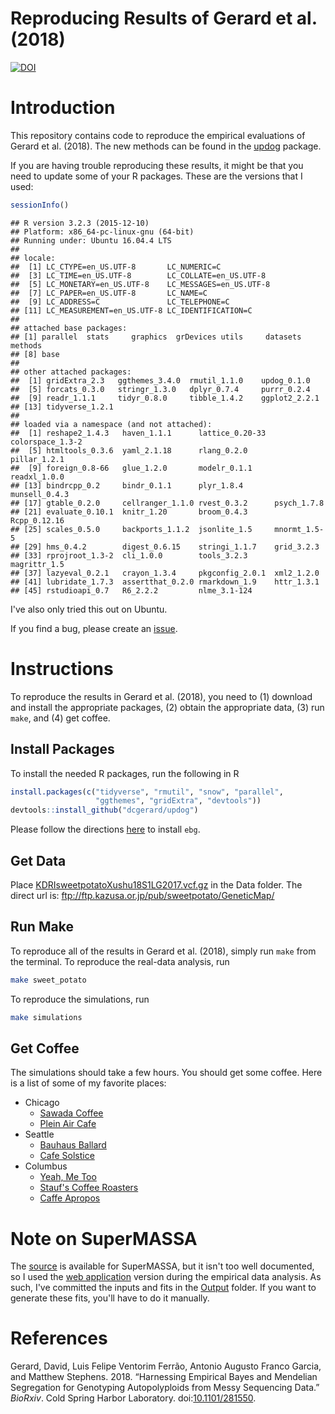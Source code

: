 Reproducing Results of Gerard et al. (2018)
================

[![DOI](https://zenodo.org/badge/94825101.svg)](https://zenodo.org/badge/latestdoi/94825101)

Introduction
============

This repository contains code to reproduce the empirical evaluations of Gerard et al. (2018). The new methods can be found in the [updog](https://github.com/dcgerard/updog) package.

If you are having trouble reproducing these results, it might be that you need to update some of your R packages. These are the versions that I used:

``` r
sessionInfo()
```

    ## R version 3.2.3 (2015-12-10)
    ## Platform: x86_64-pc-linux-gnu (64-bit)
    ## Running under: Ubuntu 16.04.4 LTS
    ## 
    ## locale:
    ##  [1] LC_CTYPE=en_US.UTF-8       LC_NUMERIC=C              
    ##  [3] LC_TIME=en_US.UTF-8        LC_COLLATE=en_US.UTF-8    
    ##  [5] LC_MONETARY=en_US.UTF-8    LC_MESSAGES=en_US.UTF-8   
    ##  [7] LC_PAPER=en_US.UTF-8       LC_NAME=C                 
    ##  [9] LC_ADDRESS=C               LC_TELEPHONE=C            
    ## [11] LC_MEASUREMENT=en_US.UTF-8 LC_IDENTIFICATION=C       
    ## 
    ## attached base packages:
    ## [1] parallel  stats     graphics  grDevices utils     datasets  methods  
    ## [8] base     
    ## 
    ## other attached packages:
    ##  [1] gridExtra_2.3   ggthemes_3.4.0  rmutil_1.1.0    updog_0.1.0    
    ##  [5] forcats_0.3.0   stringr_1.3.0   dplyr_0.7.4     purrr_0.2.4    
    ##  [9] readr_1.1.1     tidyr_0.8.0     tibble_1.4.2    ggplot2_2.2.1  
    ## [13] tidyverse_1.2.1
    ## 
    ## loaded via a namespace (and not attached):
    ##  [1] reshape2_1.4.3   haven_1.1.1      lattice_0.20-33  colorspace_1.3-2
    ##  [5] htmltools_0.3.6  yaml_2.1.18      rlang_0.2.0      pillar_1.2.1    
    ##  [9] foreign_0.8-66   glue_1.2.0       modelr_0.1.1     readxl_1.0.0    
    ## [13] bindrcpp_0.2     bindr_0.1.1      plyr_1.8.4       munsell_0.4.3   
    ## [17] gtable_0.2.0     cellranger_1.1.0 rvest_0.3.2      psych_1.7.8     
    ## [21] evaluate_0.10.1  knitr_1.20       broom_0.4.3      Rcpp_0.12.16    
    ## [25] scales_0.5.0     backports_1.1.2  jsonlite_1.5     mnormt_1.5-5    
    ## [29] hms_0.4.2        digest_0.6.15    stringi_1.1.7    grid_3.2.3      
    ## [33] rprojroot_1.3-2  cli_1.0.0        tools_3.2.3      magrittr_1.5    
    ## [37] lazyeval_0.2.1   crayon_1.3.4     pkgconfig_2.0.1  xml2_1.2.0      
    ## [41] lubridate_1.7.3  assertthat_0.2.0 rmarkdown_1.9    httr_1.3.1      
    ## [45] rstudioapi_0.7   R6_2.2.2         nlme_3.1-124

I've also only tried this out on Ubuntu.

If you find a bug, please create an [issue](https://github.com/dcgerard/reproduce_genotyping/issues).

Instructions
============

To reproduce the results in Gerard et al. (2018), you need to (1) download and install the appropriate packages, (2) obtain the appropriate data, (3) run `make`, and (4) get coffee.

Install Packages
----------------

To install the needed R packages, run the following in R

``` r
install.packages(c("tidyverse", "rmutil", "snow", "parallel", 
                   "ggthemes", "gridExtra", "devtools"))
devtools::install_github("dcgerard/updog")
```

Please follow the directions [here](https://github.com/pblischak/polyploid-genotyping/tree/master/ebg) to install `ebg`.

Get Data
--------

Place [KDRIsweetpotatoXushu18S1LG2017.vcf.gz](http://sweetpotato-garden.kazusa.or.jp/) in the Data folder. The direct url is: <ftp://ftp.kazusa.or.jp/pub/sweetpotato/GeneticMap/>

Run Make
--------

To reproduce all of the results in Gerard et al. (2018), simply run `make` from the terminal. To reproduce the real-data analysis, run

``` bash
make sweet_potato
```

To reproduce the simulations, run

``` bash
make simulations
```

Get Coffee
----------

The simulations should take a few hours. You should get some coffee. Here is a list of some of my favorite places:

-   Chicago
    -   [Sawada Coffee](https://www.yelp.com/biz/sawada-coffee-chicago)
    -   [Plein Air Cafe](https://www.yelp.com/biz/plein-air-cafe-and-eatery-chicago-2)
-   Seattle
    -   [Bauhaus Ballard](https://www.yelp.com/biz/bauhaus-ballard-seattle)
    -   [Cafe Solstice](https://www.yelp.com/biz/cafe-solstice-seattle)
-   Columbus
    -   [Yeah, Me Too](https://www.yelp.com/biz/yeah-me-too-columbus)
    -   [Stauf's Coffee Roasters](https://www.yelp.com/biz/staufs-coffee-roasters-columbus-2)
    -   [Caffe Apropos](https://www.yelp.com/biz/caff%C3%A9-apropos-columbus-2)

Note on SuperMASSA
==================

The [source](https://bitbucket.org/orserang/supermassa) is available for SuperMASSA, but it isn't too well documented, so I used the [web application](http://statgen.esalq.usp.br/SuperMASSA/) version during the empirical data analysis. As such, I've committed the inputs and fits in the [Output](https://github.com/dcgerard/reproduce_genotyping/tree/master/Output/supermassa_formatted_data) folder. If you want to generate these fits, you'll have to do it manually.

References
==========

Gerard, David, Luis Felipe Ventorim Ferrão, Antonio Augusto Franco Garcia, and Matthew Stephens. 2018. “Harnessing Empirical Bayes and Mendelian Segregation for Genotyping Autopolyploids from Messy Sequencing Data.” *BioRxiv*. Cold Spring Harbor Laboratory. doi:[10.1101/281550](https://doi.org/10.1101/281550).
